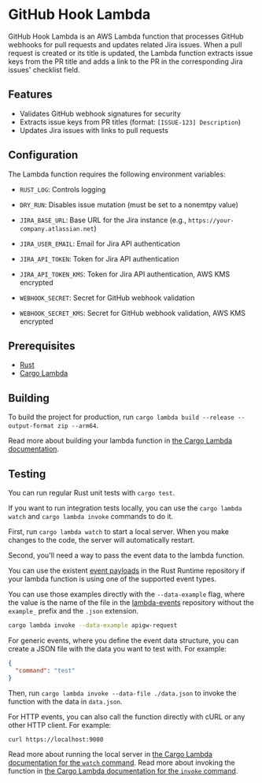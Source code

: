 # GitHub Hook Lambda

GitHub Hook Lambda is an AWS Lambda function that processes GitHub webhooks for pull requests and updates related Jira
issues. When a pull request is created or its title is updated, the Lambda function extracts issue keys from the PR
title and adds a link to the PR in the corresponding Jira issues' checklist field.

## Features

- Validates GitHub webhook signatures for security
- Extracts issue keys from PR titles (format: `[ISSUE-123] Description`)
- Updates Jira issues with links to pull requests

## Configuration

The Lambda function requires the following environment variables:


- `RUST_LOG`: Controls logging

- `DRY_RUN`: Disables issue mutation (must be set to a nonemtpy value)

- `JIRA_BASE_URL`: Base URL for the Jira instance (e.g., `https://your-company.atlassian.net`)
- `JIRA_USER_EMAIL`: Email for Jira API authentication
- `JIRA_API_TOKEN`: Token for Jira API authentication
- `JIRA_API_TOKEN_KMS`: Token for Jira API authentication, AWS KMS encrypted

- `WEBHOOK_SECRET`: Secret for GitHub webhook validation
- `WEBHOOK_SECRET_KMS`: Secret for GitHub webhook validation, AWS KMS encrypted

## Prerequisites

- [Rust](https://www.rust-lang.org/tools/install)
- [Cargo Lambda](https://www.cargo-lambda.info/guide/installation.html)

## Building

To build the project for production, run `cargo lambda build --release --output-format zip --arm64`.

Read more about building your lambda function
in [the Cargo Lambda documentation](https://www.cargo-lambda.info/commands/build.html).

## Testing

You can run regular Rust unit tests with `cargo test`.

If you want to run integration tests locally, you can use the `cargo lambda watch` and `cargo lambda invoke` commands to
do it.

First, run `cargo lambda watch` to start a local server. When you make changes to the code, the server will
automatically restart.

Second, you'll need a way to pass the event data to the lambda function.

You can use the
existent [event payloads](https://github.com/awslabs/aws-lambda-rust-runtime/tree/main/lambda-events/src/fixtures) in
the Rust Runtime repository if your lambda function is using one of the supported event types.

You can use those examples directly with the `--data-example` flag, where the value is the name of the file in
the [lambda-events](https://github.com/awslabs/aws-lambda-rust-runtime/tree/main/lambda-events/src/fixtures) repository
without the `example_` prefix and the `.json` extension.

```bash
cargo lambda invoke --data-example apigw-request
```

For generic events, where you define the event data structure, you can create a JSON file with the data you want to test
with. For example:

```json
{
  "command": "test"
}
```

Then, run `cargo lambda invoke --data-file ./data.json` to invoke the function with the data in `data.json`.

For HTTP events, you can also call the function directly with cURL or any other HTTP client. For example:

```bash
curl https://localhost:9000
```

Read more about running the local server in [the Cargo Lambda documentation for the
`watch` command](https://www.cargo-lambda.info/commands/watch.html). Read more about invoking the function
in [the Cargo Lambda documentation for the `invoke` command](https://www.cargo-lambda.info/commands/invoke.html).
